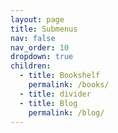 ```yaml
---
layout: page
title: Submenus
nav: false
nav_order: 10
dropdown: true
children:
  - title: Bookshelf
    permalink: /books/
  - title: divider
  - title: Blog
    permalink: /blog/
---
```

